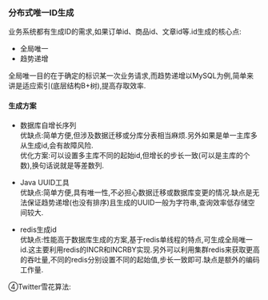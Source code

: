 ### 分布式唯一ID生成

业务系统都有生成ID的需求,如果订单id、商品id、文章id等.id生成的核心点:   

- 全局唯一 
- 趋势递增  

全局唯一目的在于确定的标识某一次业务请求,而趋势递增以MySQL为例,简单来讲是适应索引(底层结构B+树),提高存取效率.
       
#### 生成方案

- 数据库自增长序列  
优缺点:简单方便,但涉及数据迁移或分库分表相当麻烦.另外如果是单一主库多从生成id,会有故障风险.  
优化方案:可以设置多主库不同的起始id,但增长的步长一致(可以是主库的个数),换句话说就是等差数列.  

- Java UUID工具  
优缺点:简单方便,具有唯一性,不必担心数据迁移或数据库变更的情况.缺点是无法保证趋势递增(也没有排序)且生成的UUID一般为字符串,查询效率低存储空间较大.    

- redis生成id  
优缺点:性能高于数据库生成的方案,基于redis单线程的特点,可生成全局唯一id.这主要利用redis的INCR和INCRBY实现.另外可以利用集群redis来获取更高的吞吐量,不同的redis分别设置不同的起始值,步长一致即可.缺点是额外的编码工作量.

④Twitter雪花算法:

       
       